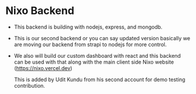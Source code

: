 # Nixo Backend

- This backend is building with nodejs, express, and mongodb.
- This is our second backend or you can say updated version basically we are moving our backend from strapi to nodejs for more control.
- We also will build our custom dashboard with react and this backend can be used with that along with the main client side Nixo website (https://nixo.vercel.dev)

  This is added by Udit Kundu from his second account for demo testing contribution.
